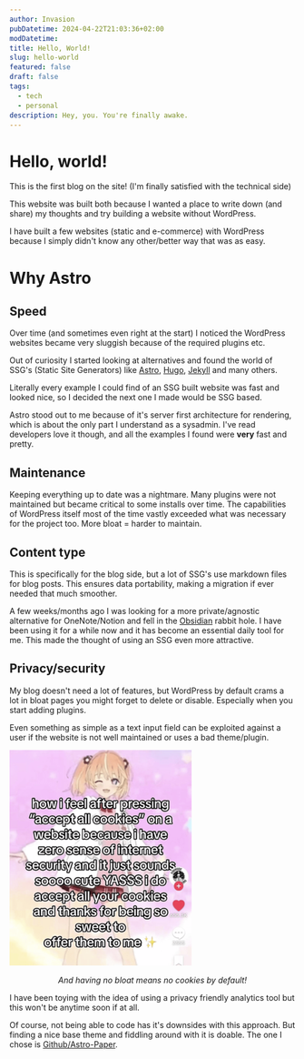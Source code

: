 ```yaml
---
author: Invasion
pubDatetime: 2024-04-22T21:03:36+02:00
modDatetime:
title: Hello, World!
slug: hello-world
featured: false
draft: false
tags:
  - tech
  - personal
description: Hey, you. You're finally awake.
---
```


# Hello, world!

This is the first blog on the site! (I'm finally satisfied with the technical side)

This website was built both because I wanted a place to write down (and share) my thoughts and try building a website without WordPress.

I have built a few websites (static and e-commerce) with WordPress because I simply didn't know any other/better way that was as easy.

# Why Astro

## Speed

Over time (and sometimes even right at the start) I noticed the WordPress websites became very sluggish because of the required plugins etc.

Out of curiosity I started looking at alternatives and found the world of SSG's (Static Site Generators) like [Astro](https://astro.build/), [Hugo](https://gohugo.io/), [Jekyll](https://jekyllrb.com/) and many others.

Literally every example I could find of an SSG built website was fast and looked nice, so I decided the next one I made would be SSG based.

Astro stood out to me because of it's server first architecture for rendering, which is about the only part I understand as a sysadmin. I've read developers love it though, and all the examples I found were **very** fast and pretty.

## Maintenance

Keeping everything up to date was a nightmare. Many plugins were not maintained but became critical to some installs over time. The capabilities of WordPress itself most of the time vastly exceeded what was necessary for the project too. More bloat = harder to maintain.

## Content type

This is specifically for the blog side, but a lot of SSG's use markdown files for blog posts. This ensures data portability, making a migration if ever needed that much smoother.

A few weeks/months ago I was looking for a more private/agnostic alternative for OneNote/Notion and fell in the [Obsidian](https://obsidian.md/) rabbit hole.
I have been using it for a while now and it has become an essential daily tool for me. This made the thought of using an SSG even more attractive.

## Privacy/security

My blog doesn't need a lot of features, but WordPress by default crams a lot in bloat pages you might forget to delete or disable. Especially when you start adding plugins.

Even something as simple as a text input field can be exploited against a user if the website is not well maintained or uses a bad theme/plugin.

![image](/src/assets/images/blog-cookies-compressed.png)

<p style="text-align: center; font-style: italic;">And having no bloat means no cookies by default!</p>

I have been toying with the idea of using a privacy friendly analytics tool but this won't be anytime soon if at all.

Of course, not being able to code has it's downsides with this approach. But finding a nice base theme and fiddling around with it is doable. The one I chose is [Github/Astro-Paper](https://github.com/satnaing/astro-paper).
